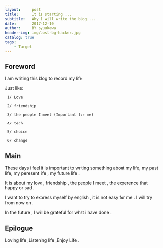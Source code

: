 ```yaml
---
layout:     post
title:      It is starting ...
subtitle:   Why I will write the blog ...
date:       2017-12-10
author:     BY syuukawa
header-img: img/post-bg-hacker.jpg
catalog: true
tags:
    - Target
---
```



## Foreword

I am writing this blog to record my life

Just like:

     1/ Love
     
     2/ friendship
     
     3/ the people I meet (Important for me)
     
     4/ tech
     
     5/ choice
     
     6/ change 
     

## Main

   These days i feel it is important to writing something about my life, my past life, my peresent life , my future life .
   
   It is about my love , friendship , the people I meet , the experence that happy or sad .
   
   I want to try to express myself by english , it is not easy for me . I will try from now on .
   
   In the future , I will be grateful for what i have done .
       

## Epilogue

Loving life ,Listening life ,Enjoy Life .


